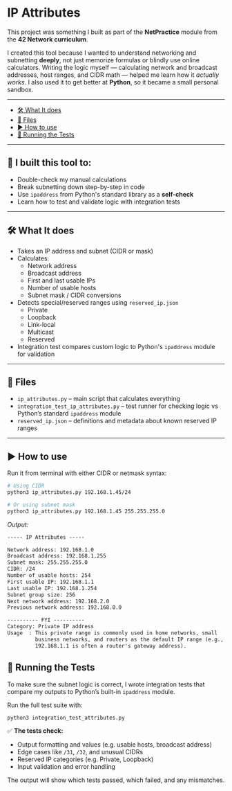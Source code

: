 # IP Attributes

This project was something I built as part of the **NetPractice** module from the **42 Network curriculum**.

I created this tool because I wanted to understand networking and subnetting **deeply**, not just memorize formulas or blindly use online calculators. Writing the logic myself — calculating network and broadcast addresses, host ranges, and CIDR math — helped me learn how it *actually works*. I also used it to get better at **Python**, so it became a small personal sandbox.

---
* [🛠️ What It does](#-what-it-does)
* [📁 Files](#-files)
* [▶️ How to use](#-how-to-use)
* [🧪 Running the Tests](#-running-the-tests)

---
## 🧠  I built this tool to:

- Double-check my manual calculations
- Break subnetting down step-by-step in code
- Use `ipaddress` from Python's standard library as a **self-check**
- Learn how to test and validate logic with integration tests

---

## 🛠️ What It does

- Takes an IP address and subnet (CIDR or mask)
- Calculates:
  - Network address
  - Broadcast address
  - First and last usable IPs
  - Number of usable hosts
  - Subnet mask / CIDR conversions
- Detects special/reserved ranges using `reserved_ip.json`
  - Private
  - Loopback
  - Link-local
  - Multicast
  - Reserved
- Integration test compares custom logic to Python's `ipaddress` module for validation

---

## 📁 Files

- `ip_attributes.py` – main script that calculates everything
- `integration_test_ip_attributes.py` – test runner for checking logic vs Python’s standard `ipaddress` module
- `reserved_ip.json` – definitions and metadata about known reserved IP ranges

---

## ▶️ How to use

Run it from terminal with either CIDR or netmask syntax:

```bash
# Using CIDR
python3 ip_attributes.py 192.168.1.45/24

# Or using subnet mask
python3 ip_attributes.py 192.168.1.45 255.255.255.0
```

_Output:_
```txt
----- IP Attributes -----

Network address: 192.168.1.0
Broadcast address: 192.168.1.255
Subnet mask: 255.255.255.0
CIDR: /24
Number of usable hosts: 254
First usable IP: 192.168.1.1
Last usable IP: 192.168.1.254
Subnet group size: 256
Next network address: 192.168.2.0
Previous network address: 192.168.0.0

---------- FYI ----------
Category: Private IP address
Usage  : This private range is commonly used in home networks, small
         business networks, and routers as the default IP range (e.g.,
         192.168.1.1 is often a router's gateway address).
```
## 🧪 Running the Tests

To make sure the subnet logic is correct, I wrote integration tests that compare my outputs to Python’s built-in `ipaddress` module.

Run the full test suite with:

```bash
python3 integration_test_attributes.py
```

✅ **The tests check:**

- Output formatting and values (e.g. usable hosts, broadcast address)
- Edge cases like `/31`, `/32`, and unusual CIDRs
- Reserved IP categories (e.g. Private, Loopback)
- Input validation and error handling

The output will show which tests passed, which failed, and any mismatches.

